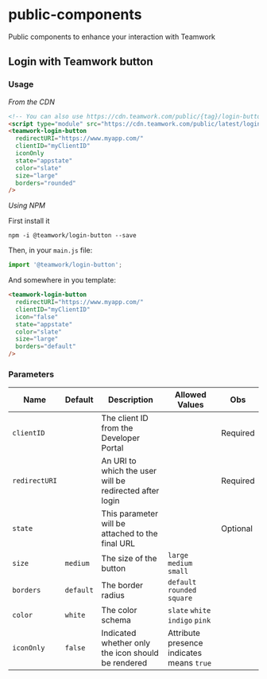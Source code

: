 # public-components

Public components to enhance your interaction with Teamwork

## Login with Teamwork button

### Usage

*From the CDN*

```html
<!-- You can also use https://cdn.teamwork.com/public/{tag}/login-button.js for a specific version -->
<script type="module" src="https://cdn.teamwork.com/public/latest/login-button.js"></script>
<teamwork-login-button
  redirectURI="https://www.myapp.com/"
  clientID="myClientID"
  iconOnly
  state="appstate"
  color="slate"
  size="large"
  borders="rounded"
/>
```

*Using NPM*

First install it

```
npm -i @teamwork/login-button --save
```

Then, in your `main.js` file: 
```js
import '@teamwork/login-button';
```

And somewhere in you template: 

```html
<teamwork-login-button
  redirectURI="https://www.myapp.com/"
  clientID="myClientID"
  icon="false"
  state="appstate"
  color="slate"
  size="large"
  borders="default"
/>
```

### Parameters

| Name          	| Default   	| Description                                             	| Allowed Values                                                               	| Obs      	|
|---------------	|-----------	|---------------------------------------------------------	|------------------------------------------------------------------------------	|----------	|
| `clientID`    	|           	| The client ID from the Developer Portal                 	|                                                                              	| Required 	|
| `redirectURI` 	|           	| An URI to which the user will be redirected after login 	|                                                                              	| Required 	|
| `state`       	|           	| This parameter will be attached to the final URL        	|                                                                              	| Optional 	|
| `size`        	| `medium`  	| The size of the button                                  	| `large` `medium` `small`                                                     	|          	|
| `borders`     	| `default` 	| The border radius                                       	| `default` `rounded` `square`                                                 	|          	|
| `color`       	| `white`   	| The color schema                                        	| `slate` `white` `indigo` `pink`                                              	|          	|
| `iconOnly`    	| `false`   	| Indicated whether only the icon should be rendered      	| Attribute presence indicates means `true` 	|          	|